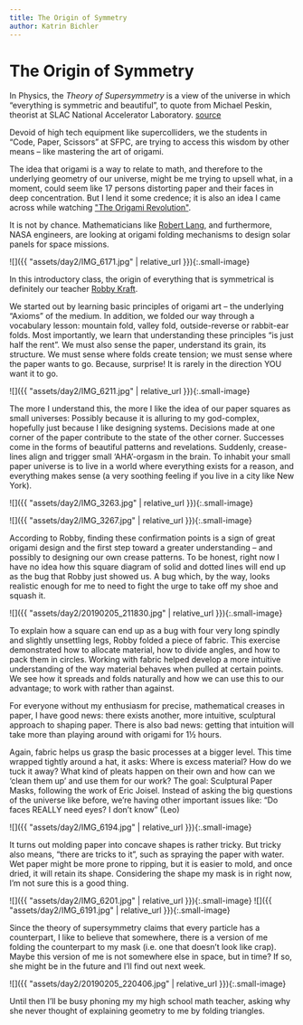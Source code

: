 ```yaml
---
title: The Origin of Symmetry
author: Katrin Bichler
---
```


# The Origin of Symmetry

In Physics, the *Theory of Supersymmetry* is a view of the universe in which “everything is symmetric and beautiful”, to quote from Michael Peskin, theorist at SLAC National Accelerator Laboratory. [source](https://www.scientificamerican.com/article/is-supersymmetry-dead/)

Devoid of high tech equipment like supercolliders, we the students in “Code, Paper, Scissors” at SFPC, are trying to access this wisdom by other means – like mastering the art of origami.

The idea that origami is a way to relate to math, and therefore to the underlying geometry of our universe, might be me trying to upsell what, in a moment, could seem like 17 persons distorting paper and their faces in deep concentration. But I lend it some credence; it is also an idea I came across while watching ["The Origami Revolution"](https://www.pbs.org/wgbh/nova/video/the-origami-revolution/).

It is not by chance. Mathematicians like [Robert Lang](https://langorigami.com/), and furthermore, NASA engineers, are looking at origami folding mechanisms to design solar panels for space missions. 

![]({{ "assets/day2/IMG_6171.jpg" | relative_url }}){:.small-image}

In this introductory class, the origin of everything that is symmetrical is definitely our teacher [Robby Kraft](https://www.instagram.com/gridpaper/?hl=en).

We started out by learning basic principles of origami art – the underlying “Axioms” of the medium. In addition, we folded our way through a vocabulary lesson: mountain fold, valley fold, outside-reverse or rabbit-ear folds. Most importantly, we learn that understanding these principles “is just half the rent”. We must also sense  the paper, understand its grain, its structure. We must sense where folds create tension; we must sense where the paper wants to go. Because, surprise! It is rarely in the direction YOU want it to go.

![]({{ "assets/day2/IMG_6211.jpg" | relative_url }}){:.small-image}

The more I understand this, the more I like the idea of our paper squares as small universes: Possibly because it is alluring to my god-complex, hopefully just because I like designing systems. Decisions made at one corner of the paper contribute to the state of the other corner. Successes come in the forms of beautiful patterns and revelations. Suddenly, crease-lines align and trigger small ‘AHA’-orgasm in the brain. To inhabit your small paper universe is to live in a world where everything exists for a reason, and everything makes sense (a very soothing feeling if you live in a city like New York).

![]({{ "assets/day2/IMG_3263.jpg" | relative_url }}){:.small-image}

![]({{ "assets/day2/IMG_3267.jpg" | relative_url }}){:.small-image}

According to Robby, finding these confirmation points is a sign of great origami design and the first step toward a greater understanding – and possibly to designing our own crease patterns. To be honest, right now I have no idea how this square diagram of solid and dotted lines will end up as the bug that Robby just showed us. A bug which, by the way, looks realistic enough for me to need to fight the urge to take off my shoe and squash it.

![]({{ "assets/day2/20190205_211830.jpg" | relative_url }}){:.small-image}

To explain how a square can end up as a bug with four very long spindly and slightly unsettling legs, Robby folded a piece of fabric. This exercise demonstrated how to allocate material, how to divide angles, and how to pack them in circles. Working with fabric helped develop a more intuitive understanding of the way material behaves when pulled at certain points. We see how it spreads and folds naturally and how we can use this to our advantage; to work with rather than against.

For everyone without my enthusiasm for precise, mathematical creases in paper, I have good news: there exists another, more intuitive, sculptural approach to shaping paper. There is also bad news: getting that intuition will take more than playing around with origami for 1½ hours.

Again, fabric helps us grasp the basic processes at a bigger level. This time wrapped tightly around a hat, it asks: Where is excess material? How do we tuck it away? What kind of pleats happen on their own and how can we ‘clean them up’ and use them for our work? The goal: Sculptural Paper Masks, following the work of Eric Joisel. Instead of asking the big questions of the universe like before, we’re having other important issues like: “Do faces REALLY need eyes? I don’t know” (Leo)

![]({{ "assets/day2/IMG_6194.jpg" | relative_url }}){:.small-image}

It turns out molding paper into concave shapes is rather tricky. But tricky also means, “there are tricks to it”, such as spraying the paper with water. Wet paper might be more prone to ripping, but it is easier to mold, and once dried, it will retain its shape. Considering the shape my mask is in right now, I’m not sure this is a good thing.

![]({{ "assets/day2/IMG_6201.jpg" | relative_url }}){:.small-image}
![]({{ "assets/day2/IMG_6191.jpg" | relative_url }}){:.small-image}

Since the theory of supersymmetry claims that every particle has a counterpart, I like to believe that somewhere, there is a version of me folding the counterpart to my mask (i.e. one that doesn’t look like crap). Maybe this version of me is not somewhere else in space, but in time? If so, she might be in the future and I’ll find out next week.

![]({{ "assets/day2/20190205_220406.jpg" | relative_url }}){:.small-image}

Until then I’ll be busy phoning my my high school math teacher, asking why she never thought of explaining geometry to me by folding triangles.
